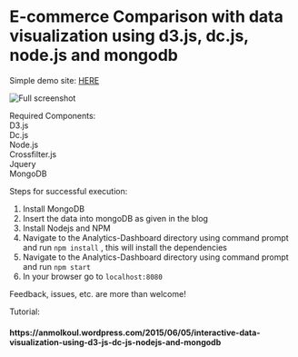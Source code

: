 # E-commerce Comparison with data visualization using d3.js, dc.js, node.js and mongodb

Simple demo site: [HERE](http://analytics-techinsider.rhcloud.com/)

![Full screenshot](https://raw.githubusercontent.com/hieubkcse/Analytics-Dashboard/master/demo.png)

Required Components:<br/>
D3.js<br/>
Dc.js<br/>
Node.js<br/>
Crossfilter.js<br/>
Jquery<br/>
MongoDB<br/>

Steps for successful execution:<br/>
1. Install MongoDB <br/>
2. Insert the data into mongoDB as given in the blog<br/>
3. Install Nodejs and NPM<br/>
4. Navigate to the Analytics-Dashboard directory using command prompt and run `npm install` , this will install the dependencies<br/>
5. Navigate to the Analytics-Dashboard directory using command prompt and run `npm start` <br/>
6. In your browser go to `localhost:8080`<br/>

Feedback, issues, etc. are more than welcome!

Tutorial: <br/>
<h4>https://anmolkoul.wordpress.com/2015/06/05/interactive-data-visualization-using-d3-js-dc-js-nodejs-and-mongodb</h4>